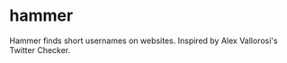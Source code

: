 hammer
======

Hammer finds short usernames on websites. Inspired by Alex Vallorosi's Twitter Checker.
